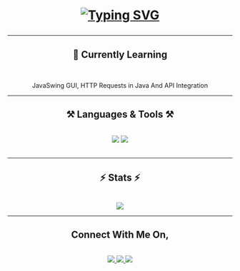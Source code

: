<h1 align="center">
   <a href="https://git.io/typing-svg"><img src="https://readme-typing-svg.herokuapp.com?font=Fira+Code&pause=1000&width=435&lines=Hi+There!+I'm+Tirth+Makadia!" alt="Typing SVG" /></a>

<hr>

<h2 align="center">📘 Currently Learning</h2><br/>

<p align="center">JavaSwing GUI, HTTP Requests in Java And API Integration</p>

<hr/>

<h2 align="center">⚒️ Languages & Tools ⚒️</h2>

<br/>

<div align="center">
  <img src="https://skillicons.dev/icons?i=java,cpp,html,css,c" />
  <img src="https://skillicons.dev/icons?i=github,vscode" />
</div>

<br/>

<hr/>

<h2 align="center">⚡ Stats ⚡</h2>
<br/>
<div align="center" style="display: flex; justify-content: center; flex-wrap: wrap; gap: 20px;">
  <img src="https://github-readme-stats.vercel.app/api/top-langs/?username=Tirth-22&layout=compact&theme=radical&cache_seconds=60" />
</div>
<hr/>
<div align="center"> 
   <h2>Connect With Me On,</h2><br>
  <a href="mailto:tirthmakadia2006@gmail.com">
    <img src="https://img.shields.io/badge/Gmail-333333?style=for-the-badge&logo=gmail&logoColor=red" />
  </a>
  <a href="https://www.linkedin.com/in/tirth-makadia-769b0931b/" target="_blank">
    <img src="https://img.shields.io/badge/LinkedIn-0077B5?style=for-the-badge&logo=linkedin&logoColor=white" />
  </a>
  <a href="https://www.instagram.com/tirthmakadia22" target="_blank">
    <img src="https://img.shields.io/badge/Instagram-E4405F?style=for-the-badge&logo=instagram&logoColor=white" />
   </a>
</div>
